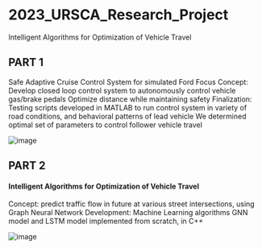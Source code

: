 # 2023_URSCA_Research_Project
Intelligent Algorithms for Optimization of Vehicle Travel

## PART 1
Safe Adaptive Cruise Control System for simulated Ford Focus
Concept: Develop closed loop control system to autonomously control vehicle gas/brake pedals
          Optimize distance while maintaining safety
Finalization: Testing scripts developed in MATLAB to run control system in variety of road conditions, and behavioral patterns of lead vehicle
              We determined optimal set of parameters to control follower vehicle travel
              
![image](https://github.com/Ayushsaha103/2023_URSCA_Research_Project/assets/71895904/ba8a1ac7-b010-45fa-9db8-126dd735334d)



## PART 2
#### Intelligent Algorithms for Optimization of Vehicle Travel
Concept: predict traffic flow in future at various street intersections, using Graph Neural Network
Development: Machine Learning algorithms GNN model and LSTM model implemented from scratch, in C++

![image](https://github.com/Ayushsaha103/2023_URSCA_Research_Project/assets/71895904/28d81b0d-28db-4577-9522-abf0c9bc6109)
